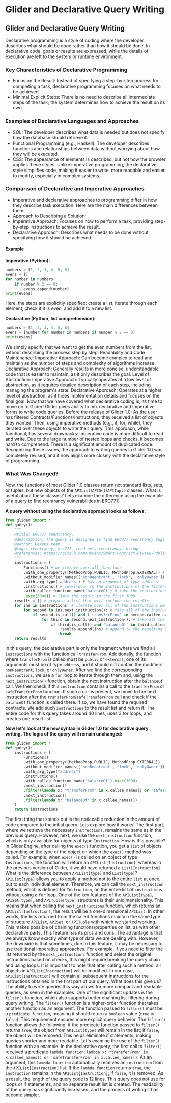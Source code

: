 # Glider and Declarative Query Writing

## Glider and Declarative Query Writing

Declarative programming is a style of coding where the developer describes what should be done rather than how it should be done. In declarative code, goals or results are expressed, while the details of execution are left to the system or runtime environment.

### Key Characteristics of Declarative Programming

* Focus on the Result: Instead of specifying a step-by-step process for completing a task, declarative programming focuses on what needs to be achieved.
* Minimal Explicit Steps: There is no need to describe all intermediate steps of the task; the system determines how to achieve the result on its own.

### Examples of Declarative Languages and Approaches

* SQL: The developer describes what data is needed but does not specify how the database should retrieve it.
* Functional Programming (e.g., Haskell): The developer describes functions and relationships between data without worrying about how they will be executed.
* CSS: The appearance of elements is described, but not how the browser applies these styles. Unlike imperative programming, the declarative style simplifies code, making it easier to write, more readable and easier to modify, especially in complex systems.

### Comparison of Declarative and Imperative Approaches

* Imperative and declarative approaches to programming differ in how they describe task execution. Here are the main differences between them:
* Approach to Describing a Solution:
* Imperative Approach: Focuses on how to perform a task, providing step-by-step instructions to achieve the result.
* Declarative Approach: Describes what needs to be done without specifying how it should be achieved.

#### Example

**Imperative (Python):**

```python
numbers = [1, 2, 3, 4, 5, 6]
evens = []
for number in numbers:
    if number % 2 == 0:
        evens.append(number)
print(evens)
```

Here, the steps are explicitly specified: create a list, iterate through each element, check if it is even, and add it to a new list.

**Declarative (Python, list comprehension):**

```python
numbers = [1, 2, 3, 4, 5, 6]
evens = [number for number in numbers if number % 2 == 0]
print(evens)
```

We simply specify that we want to get the even numbers from the list, without describing the process step by step. Readability and Code Maintenance: Imperative Approach: Can become complex to read and maintain as the number of steps and complexity of algorithms increase. Declarative Approach: Generally results in more concise, understandable code that is easier to maintain, as it only describes the goal. Level of Abstraction: Imperative Approach: Typically operates at a low level of abstraction, as it requires detailed description of each step, including managing the program's state. Declarative Approach: Operates at a higher level of abstraction, as it hides implementation details and focuses on the final goal. Now that we have covered what declarative coding is, its time to move on to Glider! Glider gives ability to mix declarative and imperative forms to write code queries. Before the release of Glider 1.0: As the user has filtered Contracts/Functions/Instructions, they received a list of objects they wanted. Then, using imperative methods (e.g., if, for, while), they iterated over these objects to write their query. This approach, while functional, has several drawbacks: Imperative code is more difficult to read and write. Due to the large number of nested loops and checks, it becomes hard to comprehend. There is a significant amount of duplicated code. Recognizing these issues, the approach to writing queries in Glider 1.0 was completely revised, and it now aligns more closely with the declarative style of programming.

### What Was Changed?

Now, the functions of most Glider 1.0 classes return not standard lists, sets, or tuples, but new objects of the `APIList`/`APISet`/`APITuple` classes. What is useful about these classes? Lets examine the difference using the example of a query to find reentrancy vulnerabilities in ERC777.

**A query without using the declarative approach looks as follows:**

```python
from glider import *
def query():
    """
    @title: ERC777 reentrancy.
    @description: The query is designed to find ERC777 reentrancy bugs in contracts, the pattern looks like this.
    @author: Hexens team.
    @tags: reentrancy, erc777, read-only reentrancy, bridge
    @references: https://github.com/Hexens/Smart-Contract-Review-Public-Reports/blob/main/Hexens_Polygon_zkEVM_PUBLIC_27.02.23.pdf
    """
    instructions = (
        Functions() # we iterate over all functions
        .with_one_property([MethodProp.PUBLIC, MethodProp.EXTERNAL]) # filter only public and external
        .without_modifier_names(['nonReentrant', 'lock', 'onlyOwner']) # filter out the ones with these modifiers
        .with_arg_type('address') # has an argument of type address
        .instructions() # level-down to the instructions of the filtered functions
        .with_callee_function_name('balanceOf') # take the instructions that have a balanceOf call
        .exec(3000)) # limit the result to the first 3000
    results = [] # prepare a list that will include the results
    for ins in instructions: # iterate over all of the instructions we got
        for second in ins.next_instruction(): # take all of the instructions that come after our balanceOf instruction in the CFG graph
            if second.is_call() and ('transferFrom' in second.callee_names() or 'safeTransferFrom' in second.callee_names()):
                for third in second.next_instruction(): # take all the instructions that come after the transferFrom
                    if third.is_call() and 'balanceOf' in third.callee_names(): # check that we have a balanceOf once more
                        results.append(ins) # append to the resulting set
                        break
    return results
```

In this query, the declarative part is only the fragment where we find all `instructions` with the function call `transferFrom`. Additionally, the function where `transferFrom` is called must be `public` or `external`, one of its arguments must be of type `address`, and it should not contain the modifiers `nonReentrant`, `lock`, or `onlyOwner`. After we find the corresponding `instructions`, we use a `for` loop to iterate through them and, using the `next_instruction()` function, obtain the next instruction after the `balanceOf` call. We then check if this `instruction` contains a call to the `transferFrom` or `safeTransferFrom` function. If such a call is present, we move to the next instruction after the `transferFrom`/`safeTransferFrom` call and check if the `balanceOf` function is called there. If so, we have found the required contracts. We add such `instructions` to the result list and return it. The entire code for this query takes around 40 lines, uses 3 for loops, and creates one result list.

**Now let's look at the new syntax in Glider 1.0 for declarative query writing. The logic of the query will remain unchanged:**

```python
from glider import *
def query():
    instructions = (
        Functions()
        .with_one_property([MethodProp.PUBLIC, MethodProp.EXTERNAL])
        .without_modifier_names(['nonReentrant', 'lock', 'onlyOwner'])
        .with_arg_type("address")
        .instructions()
        .with_callee_function_name('balanceOf').exec(3000)
        .next_instruction()
        .filter(lambda x: "transferFrom" in x.callee_names() or 'safeTransferFrom' in x.callee_names())
        .next_instruction()
        .filter(lambda x: "balanceOf" in x.callee_names())
    )
    return instructions
```

The first thing that stands out is the noticeable reduction in the amount of code compared to the initial query. Lets explore how it works! The first part, where we retrieve the necessary `instructions`, remains the same as in the previous query. However, next, we use the `next_instruction` function, which is only available for objects of type `Instruction`. How is this possible? In Glider Engine, after calling the `exec()` function, you get a `list` of objects depending on the type of the object on which the `exec()` method was called. For example, when `exec()` is called on an object of type `Instructions`, the function will return an `APIList[Instruction]`, whereas in the previous version of Glider, it would have returned a `List[Instruction]`. What is the difference between `APIList[type]` and `List[type]`? `APIList[type]` allows you to apply a method not to the entire `list` at once, but to each individual element. Therefore, we can call the `next_instruction` method, which is defined for `Instruction`, on the entire list of `instructions` without using a `for` loop. One of the key features of the `APIList[type]`, `APISet[type]`, and `APITuple[type]` structures is their unidimensionality. This means that when calling the `next_instructions` function, which returns an `APIList[Instruction]`, the result will be a one-dimensional `APIList`. In other words, the lists returned from the called functions maintain the same type of structure `APIList`, `APISet`, or `APITuple` with which we started working. This makes possible of chaining functions/properties on list, as with other declarative parts. This feature has its pros and cons. The advantage is that we always know exactly what type of data we are dealing with. However, the downside is that sometimes, due to this feature, it may be necessary to use traditional imperative approaches. For example, if you need to filter the list returned by the `next_instructions` function and select the original instructions based on checks, this might require breaking the query chain and using loops. It is important to note that after calling such a method, all objects in `APIList[Instruction]` will be modified. In our case, `APIList[Instruction]` will contain all subsequent instructions for the instructions obtained in the first part of our query. What does this give us? The ability to write queries this way allows for more compact and readable queries, as seen in the examples. One of the significant updates is the `filter()` function, which also supports better chaining list filtering during query writing. The `filter()` function is a higher-order function that takes another function as an argument. The function passed to `filter()` must be a `predicate function`, meaning it should return a `boolean` value (`true` or `false`). This requirement ensures more explicit query behavior. The `filter()` function allows the following: if the predicate function passed to `filter()` returns `true`, the object from `APIList[type]` will remain in the list; if `false`, the object will be removed. This helps eliminate if statements, making queries shorter and more readable. Let's examine the use of the `filter()` function with an example. In the declarative query, the first call to `filter()` received a predicate `lambda function`: `lambda x: "transferFrom" in x.callee_names() or 'safeTransferFrom' in x.callee_names()`. As an argument, this `lambda function` automatically receives an `instruction` from the `APIList[Instruction]` list. If the `lambda function` returns `true`, the `instruction` remains in the `APIList[Instruction]`; if `false`, it is removed. As a result, the length of the query code is 12 lines. This query does not use for loops or if statements, and no separate result list is created. The readability of the query has significantly increased, and the process of writing it has become simpler.
